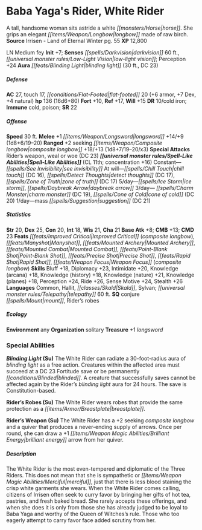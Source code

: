 ﻿---
cssclass: [monsters]
title1: Baba Yaga's Rider, White Rider
desc_short: A tall, handsome woman sits astride a white horse. She grips an elegant
  longbow made of raw birch.
title2: White Rider
CR: 11
sources:
- name: Irrisen - Land of Eternal Winter
  page: 55
  link: http://paizo.com/products/btpy8w7f?Pathfinder-Campaign-Setting-Irrisen-Land-of-Eternal-Winter
XP: 12800
alignment: LN
size: Medium
type: fey
initiative:
  bonus: 7
senses:
  darkvision: 60
  low-light vision: true
auras:
- name: blinding light
  radius: 30
  DC: 23
AC:
  AC: 27
  touch: 17
  flat_footed: 20
  components:
    armor: 6
    dex: 7
    natural: 4
HP:
  HP: 136
  long: 16d6+80
saves:
  fort: 10
  ref: 17
  will: 15
DR:
- amount: 10
  weakness: cold iron
immunities:
- cold
- poison
SR: 22
speeds:
  base: 30
attacks:
  melee:
  - - text: +1 longsword +14/+9 (1d8+6/19-20)
      entries:
      - - damage: 1d8+6
          crit_range: 19-20
      attack: +1 longsword
      bonus:
      - 14
      - 9
  ranged:
  - - text: +2 seeking composite longbow +18/+13 (1d8+7/19-20/x3)
      entries:
      - - damage: 1d8+7
          crit_range: 19-20
          crit_multiplier: 3
      attack: +2 seeking composite longbow
      bonus:
      - 18
      - 13
  special:
  - Rider's weapon
  - weal or woe (DC 23)
spell_like_abilities:
  entries:
  - name: see invisibility
    source: default
    freq: Constant
  - name: chill touch
    source: default
    freq: At will
    DC: 16
  - name: detect thoughts
    source: default
    freq: At will
    DC: 17
  - name: zone of truth
    source: default
    freq: At will
    DC: 17
  - name: ice storm
    source: default
    freq: 5/day
  - superscripts:
    - UC
    name: daybreak arrow
    source: default
    freq: 5/day
  - name: charm monster
    source: default
    freq: 3/day
    DC: 19
  - name: cone of cold
    source: default
    freq: 3/day
    DC: 20
  - name: mass suggestion
    source: default
    freq: 1/day
    DC: 21
  sources:
  - name: default
    CL: 11
    concentration: 16
ability_scores:
  STR: 20
  DEX: 25
  CON: 20
  INT: 18
  WIS: 21
  CHA: 21
BAB: 8
CMB: 13
CMD: 23
feats:
- name: Improved Critical (composite longbow)
- name: Manyshot
- name: Mounted Archery
- name: Mounted Combat
- name: Point-Blank Shot
- name: Precise Shot
- name: Rapid Shot
- name: Weapon Focus (composite longbow)
skills:
  Bluff: 18
  Diplomacy: 23
  Intimidate: 20
  Knowledge (arcana): 18
  Knowledge (history): 18
  Knowledge (nature): 21
  Knowledge (planes): 18
  Perception: 24
  Ride: 26
  Sense Motive: 24
  Stealth: 26
languages:
- Common
- Hallit
- Skald
- Sylvan
- telepathy 60 ft.
special_qualities:
- conjure mount
- Rider's robes
ecology:
  environment: any
  organization: solitary
  treasure:
  - +1 longsword
special_abilities:
  Blinding Light (Su): The White Rider can radiate a 30-foot-radius aura of blinding
    light as a free action. Creatures within the affected area must succeed at a DC
    23 Fortitude save or be permanently blinded. A creature that successfully saves
    cannot be affected again by the Rider's blinding light aura for 24 hours. The
    save is Constitution-based.
  Rider's Robes (Su): The White Rider wears robes that provide the same protection
    as a breastplate.
  Rider's Weapon (Su): The White Rider has a +2 seeking composite longbow and a quiver
    that produces a never-ending supply of arrows. Once per round, she can draw a
    +1 brilliant energy arrow from her quiver.
desc_long: The White Rider is the most even-tempered and diplomatic of the Three Riders.
  This does not mean that she is sympathetic or merciful, just that there is less
  blood staining the crisp white garments she wears. When the White Rider comes calling,
  citizens of Irrisen often seek to curry favor by bringing her gifts of hot tea,
  pastries, and fresh baked bread. She rarely accepts these offerings, and when she
  does it is only from those she has already judged to be loyal to Baba Yaga and worthy
  of the Queen of Witches's rule. Those who too eagerly attempt to carry favor face
  added scrutiny from her.

---

# Baba Yaga's Rider, White Rider
A tall, handsome woman sits astride a white _[[monsters/Horse|horse]]_. She grips an elegant _[[items/Weapon/Longbow|longbow]]_ made of raw birch.
**Source** Irrisen - Land of Eternal Winter pg. 55
**XP** 12,800

LN Medium fey
**Init** +7; **Senses** _[[spells/Darkvision|darkvision]]_ 60 ft., _[[universal monster rules/Low-Light Vision|low-light vision]]_; Perception +24
**Aura** _[[feats/Blinding Light|blinding light]]_ (30 ft., DC 23)

##### Defense

**AC** 27, touch 17, _[[conditions/Flat-Footed|flat-footed]]_ 20 (+6 armor, +7 Dex, +4 natural)
**hp** 136 (16d6+80)
**Fort** +10, **Ref** +17, **Will** +15
**DR** 10/cold iron; **Immune** cold, poison; **SR** 22

##### Offense
**Speed** 30 ft.
**Melee** +1 _[[items/Weapon/Longsword|longsword]]_ +14/+9 (1d8+6/19–20)
**Ranged** +2 seeking _[[items/Weapon/Composite longbow|composite longbow]]_ +18/+13 (1d8+7/19–20/x3)
**Special Attacks** Rider’s weapon, weal or woe (DC 23)
**_[[universal monster rules/Spell-Like Abilities|Spell-Like Abilities]]_** (CL 11th; concentration +16)
Constant—_[[spells/See Invisibility|see invisibility]]_
At will—_[[spells/Chill Touch|chill touch]]_ (DC 16), _[[spells/Detect Thoughts|detect thoughts]]_ (DC 17), _[[spells/Zone of Truth|zone of truth]]_ (DC 17)
5/day—_[[spells/Ice Storm|ice storm]]_, _[[spells/Daybreak Arrow|daybreak arrow]]_
3/day— _[[spells/Charm Monster|charm monster]]_ (DC 19), _[[spells/Cone of Cold|cone of cold]]_ (DC 20)
1/day—mass _[[spells/Suggestion|suggestion]]_ (DC 21)

##### Statistics
**Str** 20, **Dex** 25, **Con** 20, **Int** 18, **Wis** 21, **Cha** 21
**Base Atk** +8; **CMB** +13; **CMD** 23
**Feats** _[[feats/Improved Critical|Improved Critical]]_ (_composite longbow_), _[[feats/Manyshot|Manyshot]]_, _[[feats/Mounted Archery|Mounted Archery]]_, _[[feats/Mounted Combat|Mounted Combat]]_, _[[feats/Point-Blank Shot|Point-Blank Shot]]_, _[[feats/Precise Shot|Precise Shot]]_, _[[feats/Rapid Shot|Rapid Shot]]_, _[[feats/Weapon Focus|Weapon Focus]]_ (_composite longbow_)
**Skills** Bluff +18, Diplomacy +23, Intimidate +20, Knowledge (arcana) +18, Knowledge (history) +18, Knowledge (nature) +21, Knowledge (planes) +18, Perception +24, Ride +26, Sense Motive +24, Stealth +26
**Languages** Common, Hallit, _[[classes/Skald|Skald]]_, Sylvan; _[[universal monster rules/Telepathy|telepathy]]_ 60 ft.
**SQ** conjure _[[spells/Mount|mount]]_, Rider’s robes

##### Ecology

**Environment** any
**Organization** solitary
**Treasure** +1 _longsword_

### Special Abilities

**_Blinding Light_ (Su)** The White Rider can radiate a 30-foot-radius aura of _blinding light_ as a free action. Creatures within the affected area must succeed at a DC 23 Fortitude save or be permanently _[[conditions/Blinded|blinded]]_. A creature that successfully saves cannot be affected again by the Rider’s _blinding light_ aura for 24 hours. The save is Constitution-based.

**Rider’s Robes (Su)** The White Rider wears robes that provide the same protection as a _[[items/Armor/Breastplate|breastplate]]_.

**Rider’s Weapon (Su)** The White Rider has a +2 seeking _composite longbow_ and a quiver that produces a never-ending supply of arrows. Once per round, she can draw a +1 _[[items/Weapon Magic Abilities/Brilliant Energy|brilliant energy]]_ arrow from her quiver.

##### Description

The White Rider is the most even-tempered and diplomatic of the Three Riders. This does not mean that she is sympathetic or _[[items/Weapon Magic Abilities/Merciful|merciful]]_, just that there is less blood staining the crisp white garments she wears. When the White Rider comes calling, citizens of Irrisen often seek to curry favor by bringing her gifts of hot tea, pastries, and fresh baked bread. She rarely accepts these offerings, and when she does it is only from those she has already judged to be loyal to Baba Yaga and worthy of the Queen of Witches’s rule. Those who too eagerly attempt to carry favor face added scrutiny from her.